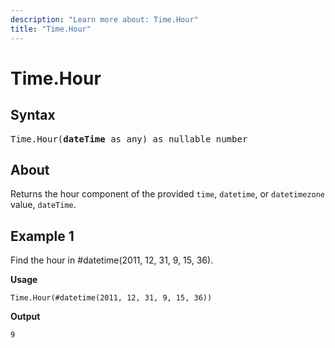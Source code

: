 ```yaml
---
description: "Learn more about: Time.Hour"
title: "Time.Hour"
---
```

# Time.Hour

## Syntax

<pre>
Time.Hour(<b>dateTime</b> as any) as nullable number
</pre>
  
## About

Returns the hour component of the provided `time`, `datetime`, or `datetimezone` value, `dateTime`.

## Example 1

Find the hour in #datetime(2011, 12, 31, 9, 15, 36).

**Usage**

```powerquery-m
Time.Hour(#datetime(2011, 12, 31, 9, 15, 36))
```

**Output**

`9`
